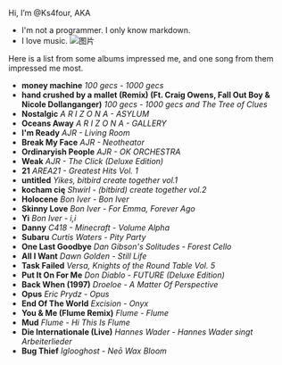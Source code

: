 Hi, I’m @Ks4four, AKA 
- I'm not a programmer. I only know markdown.
- I love music.
![图片](https://user-images.githubusercontent.com/78544646/166974220-47d3c15a-50b4-427f-848d-9698f1ffb500.png)

Here is a list from some albums impressed me, and one song from them impressed me most.
- **money machine** _100 gecs - 1000 gecs_
- **hand crushed by a mallet (Remix) (Ft. Craig Owens, Fall Out Boy & Nicole Dollanganger)** _100 gecs - 1000 gecs and The Tree of Clues_
- **Nostalgic** _A R I Z O N A - ASYLUM_
- **Oceans Away** _A R I Z O N A - GALLERY_
- **I'm Ready** _AJR - Living Room_
- **Break My Face** _AJR - Neotheator_
- **Ordinaryish People** _AJR - OK ORCHESTRA_
- **Weak** _AJR - The Click (Deluxe Edition)_
- **21** _AREA21 - Greatest Hits Vol. 1_
- **untitled** _Yikes, bitbird create together vol.1_
- **kocham cię** _Shwirl - (bitbird) create together vol.2_
- **Holocene** _Bon Iver - Bon Iver_
- **Skinny Love** _Bon Iver - For Emma, Forever Ago_
- **Yi** _Bon Iver - i,i_
- **Danny** _C418 - Minecraft - Volume Alpha_
- **Subaru** _Curtis Waters - Pity Party_
- **One Last Goodbye** _Dan Gibson's Solitudes - Forest Cello_
- **All I Want** _Dawn Golden - Still Life_
- **Task Failed** _Versa, Knights of the Round Table Vol. 5_
- **Put It On For Me** _Don Diablo - FUTURE (Deluxe Edition)_
- **Back When (1997)** _Droeloe - A Matter Of Perspective_
- **Opus** _Eric Prydz - Opus_
- **End Of The World** _Excision - Onyx_
- **You & Me (Flume Remix)** _Flume - Flume_
- **Mud** _Flume - Hi This Is Flume_
- **Die Internationale (Live)** _Hannes Wader - Hannes Wader singt Arbeiterlieder_
- **Bug Thief** _Iglooghost - Neō Wax Bloom_
